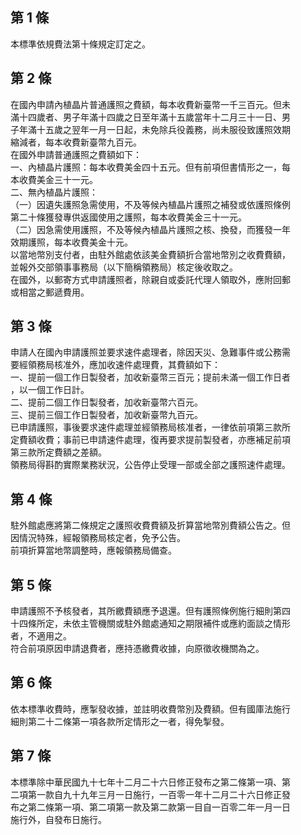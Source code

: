 第 1 條
-------
本標準依規費法第十條規定訂定之。

第 2 條
-------
在國內申請內植晶片普通護照之費額，每本收費新臺幣一千三百元。但未  
滿十四歲者、男子年滿十四歲之日至年滿十五歲當年十二月三十一日、男  
子年滿十五歲之翌年一月一日起，未免除兵役義務，尚未服役致護照效期  
縮減者，每本收費新臺幣九百元。  
在國外申請普通護照之費額如下：  
一、內植晶片護照：每本收費美金四十五元。但有前項但書情形之一，每  
    本收費美金三十一元。  
二、無內植晶片護照：  
（一）因遺失護照急需使用，不及等候內植晶片護照之補發或依護照條例  
      第二十條獲發專供返國使用之護照，每本收費美金三十一元。  
（二）因急需使用護照，不及等候內植晶片護照之核、換發，而獲發一年  
      效期護照，每本收費美金十元。  
以當地幣別支付者，由駐外館處依該美金費額折合當地幣別之收費費額，  
並報外交部領事事務局（以下簡稱領務局）核定後收取之。  
在國外，以郵寄方式申請護照者，除親自或委託代理人領取外，應附回郵  
或相當之郵遞費用。

第 3 條
-------
申請人在國內申請護照並要求速件處理者，除因天災、急難事件或公務需  
要經領務局核准外，應加收速件處理費，其費額如下：  
一、提前一個工作日製發者，加收新臺幣三百元；提前未滿一個工作日者  
    ，以一個工作日計。  
二、提前二個工作日製發者，加收新臺幣六百元。  
三、提前三個工作日製發者，加收新臺幣九百元。  
已申請護照，事後要求速件處理並經領務局核准者，一律依前項第三款所  
定費額收費；事前已申請速件處理，復再要求提前製發者，亦應補足前項  
第三款所定費額之差額。  
領務局得斟酌實際業務狀況，公告停止受理一部或全部之護照速件處理。

第 4 條
-------
駐外館處應將第二條規定之護照收費費額及折算當地幣別費額公告之。但  
因情況特殊，經報領務局核定者，免予公告。  
前項折算當地幣調整時，應報領務局備查。

第 5 條
-------
申請護照不予核發者，其所繳費額應予退還。但有護照條例施行細則第四  
十四條所定，未依主管機關或駐外館處通知之期限補件或應約面談之情形  
者，不適用之。  
符合前項原因申請退費者，應持憑繳費收據，向原徵收機關為之。

第 6 條
-------
依本標準收費時，應掣發收據，並註明收費幣別及費額。但有國庫法施行  
細則第二十二條第一項各款所定情形之一者，得免掣發。

第 7 條
-------
本標準除中華民國九十七年十二月二十六日修正發布之第二條第一項、第  
二項第一款自九十九年三月一日施行，一百零一年十二月二十六日修正發  
布之第二條第一項、第二項第一款及第二款第一目自一百零二年一月一日  
施行外，自發布日施行。

